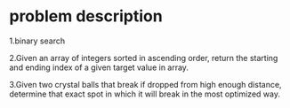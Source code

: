 # problem description

1.binary search

2.Given an array of integers sorted in ascending order,
return the starting and ending index of a given target value
in array.

3.Given two crystal balls that break if dropped from high enough 
distance, determine that exact spot in which it will break in the 
most optimized way.
